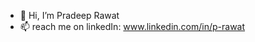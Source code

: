 - 👋 Hi, I’m Pradeep Rawat
- 📫 reach me on linkedIn: www.linkedin.com/in/p-rawat

<!---
p1-rawat/p1-rawat is a ✨ special ✨ repository because its `README.md` (this file) appears on your GitHub profile.
You can click the Preview link to take a look at your changes.
--->

